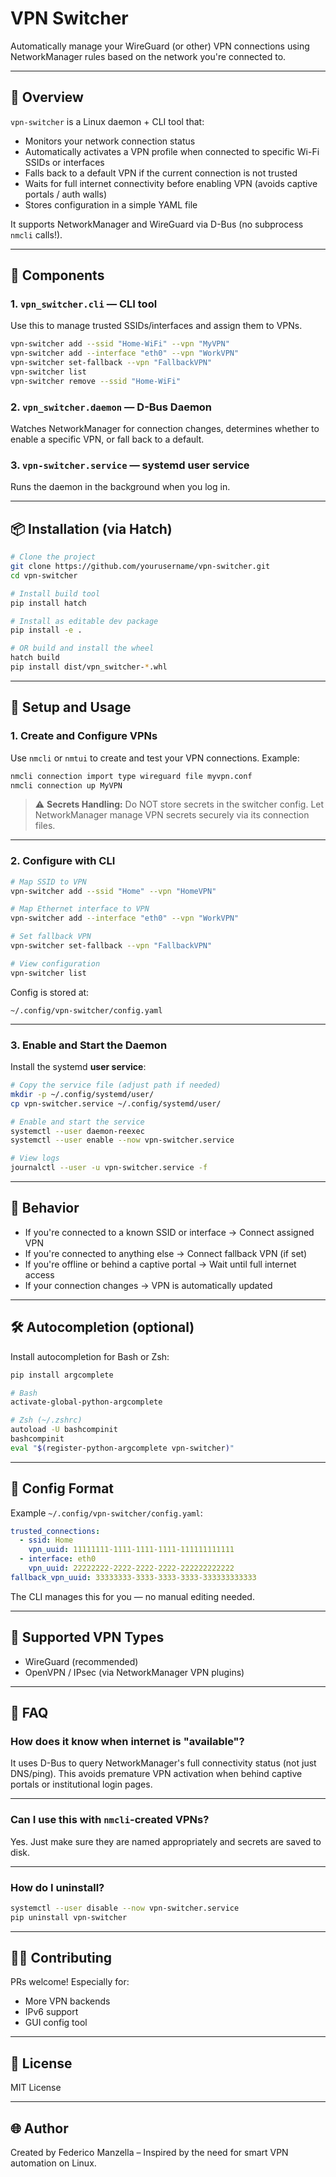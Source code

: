 # VPN Switcher

Automatically manage your WireGuard (or other) VPN connections using NetworkManager rules based on the network you're connected to.

---

## 🚀 Overview

`vpn-switcher` is a Linux daemon + CLI tool that:

- Monitors your network connection status
- Automatically activates a VPN profile when connected to specific Wi-Fi SSIDs or interfaces
- Falls back to a default VPN if the current connection is not trusted
- Waits for full internet connectivity before enabling VPN (avoids captive portals / auth walls)
- Stores configuration in a simple YAML file

It supports NetworkManager and WireGuard via D-Bus (no subprocess `nmcli` calls!).

---

## 🧱 Components

### 1. `vpn_switcher.cli` — CLI tool

Use this to manage trusted SSIDs/interfaces and assign them to VPNs.

```bash
vpn-switcher add --ssid "Home-WiFi" --vpn "MyVPN"
vpn-switcher add --interface "eth0" --vpn "WorkVPN"
vpn-switcher set-fallback --vpn "FallbackVPN"
vpn-switcher list
vpn-switcher remove --ssid "Home-WiFi"
```

### 2. `vpn_switcher.daemon` — D-Bus Daemon

Watches NetworkManager for connection changes, determines whether to enable a specific VPN, or fall back to a default.

### 3. `vpn-switcher.service` — systemd user service

Runs the daemon in the background when you log in.

---

## 📦 Installation (via Hatch)

```bash
# Clone the project
git clone https://github.com/yourusername/vpn-switcher.git
cd vpn-switcher

# Install build tool
pip install hatch

# Install as editable dev package
pip install -e .

# OR build and install the wheel
hatch build
pip install dist/vpn_switcher-*.whl
```

---

## 🔧 Setup and Usage

### 1. Create and Configure VPNs

Use `nmcli` or `nmtui` to create and test your VPN connections. Example:

```bash
nmcli connection import type wireguard file myvpn.conf
nmcli connection up MyVPN
```

> ⚠️ **Secrets Handling:**
> Do NOT store secrets in the switcher config. Let NetworkManager manage VPN secrets securely via its connection files.

---

### 2. Configure with CLI

```bash
# Map SSID to VPN
vpn-switcher add --ssid "Home" --vpn "HomeVPN"

# Map Ethernet interface to VPN
vpn-switcher add --interface "eth0" --vpn "WorkVPN"

# Set fallback VPN
vpn-switcher set-fallback --vpn "FallbackVPN"

# View configuration
vpn-switcher list
```

Config is stored at:

```
~/.config/vpn-switcher/config.yaml
```

---

### 3. Enable and Start the Daemon

Install the systemd **user service**:

```bash
# Copy the service file (adjust path if needed)
mkdir -p ~/.config/systemd/user/
cp vpn-switcher.service ~/.config/systemd/user/

# Enable and start the service
systemctl --user daemon-reexec
systemctl --user enable --now vpn-switcher.service

# View logs
journalctl --user -u vpn-switcher.service -f
```

---

## 🧪 Behavior

- If you're connected to a known SSID or interface → Connect assigned VPN
- If you're connected to anything else → Connect fallback VPN (if set)
- If you're offline or behind a captive portal → Wait until full internet access
- If your connection changes → VPN is automatically updated

---

## 🛠 Autocompletion (optional)

Install autocompletion for Bash or Zsh:

```bash
pip install argcomplete

# Bash
activate-global-python-argcomplete

# Zsh (~/.zshrc)
autoload -U bashcompinit
bashcompinit
eval "$(register-python-argcomplete vpn-switcher)"
```

---

## 📁 Config Format

Example `~/.config/vpn-switcher/config.yaml`:

```yaml
trusted_connections:
  - ssid: Home
    vpn_uuid: 11111111-1111-1111-1111-111111111111
  - interface: eth0
    vpn_uuid: 22222222-2222-2222-2222-222222222222
fallback_vpn_uuid: 33333333-3333-3333-3333-333333333333
```

The CLI manages this for you — no manual editing needed.

---

## 🧩 Supported VPN Types

- WireGuard (recommended)
- OpenVPN / IPsec (via NetworkManager VPN plugins)

---

## 🙋 FAQ

### How does it know when internet is "available"?

It uses D-Bus to query NetworkManager's full connectivity status (not just DNS/ping). This avoids premature VPN activation when behind captive portals or institutional login pages.

---

### Can I use this with `nmcli`-created VPNs?

Yes. Just make sure they are named appropriately and secrets are saved to disk.

---

### How do I uninstall?

```bash
systemctl --user disable --now vpn-switcher.service
pip uninstall vpn-switcher
```

---

## 🧑‍💻 Contributing

PRs welcome! Especially for:

- More VPN backends
- IPv6 support
- GUI config tool

---

## 📜 License

MIT License

---

## 🌐 Author

Created by Federico Manzella – Inspired by the need for smart VPN automation on Linux.
